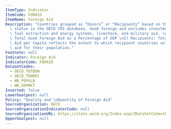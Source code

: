```yaml
---
ItemType: Indicator
ItemCode: FORAID
ItemName: Foreign Aid
Description: "Countries grouped as “Donors” or “Recipients” based on their reported\
  \ status in the OECD CRS database. Good foreign aid excludes investments in fossil\
  \ fuel extraction and energy systems, livestock, and military aid. \n1) Donors:\
  \ Total Good Foreign Aid as a Percentage of GDP \n2) Recipients: Total Good Foreign\
  \ Aid per Capita reflects the extent to which recipient countries solicit foreign\
  \ aid for their population."
Footnote: null
Indicator: Foreign Aid
IndicatorCode: FORAID
DatasetCodes:
  - OECD_TOTDON
  - OECD_TONREC
  - WB_POPULN
  - WB_GDPMKT
Inverted: false
LowerGoalpost: null
Policy: "Quality and \nQuantity of Foreign Aid"
SourceOrganization: OECD
SourceOrganizationIndicatorCode: null
SourceOrganizationURL: https://stats.oecd.org/Index.aspx?DataSetCode=CPA#
UpperGoalpost: null
---
```



